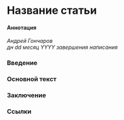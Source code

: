 # Название статьи
#### Аннотация
*Андрей Гончаров*  
*дн dd месяц YYYY завершения написания*  
### Введение
### Основной текст
### Заключение
### Ссылки
